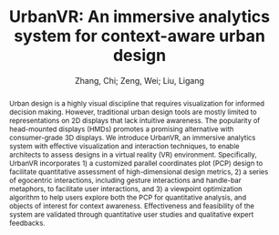 ---
layout: technique
title: "UrbanVR: An immersive analytics system for context-aware urban design"
classifications:
    system_type: "True"
    technique: "False"
    design_study: "False"
    evaluation: "False"
    data: "False"
    analysis: "False"
    generation: "False"
    curation_and_transformation: "False"
    management: "False"
    modeling: "False"
    urban_analysis: "True"
    visualization: "True"
    sunlight_access: "True"
    wind_ventilation: "False"
    view_impact: "True"
    energy: "False"
    damage_and_disaster_management: "False"
    climate: "False"
    sound: "False"
    property_cadastre: "False"
    others: "False"
    lookup: "False"
    browse: "True"
    locate: "False"
    explore: "True"
    identify: "True"
    compare: "True"
    summarize: "False"
    distribution: "False"
    trends: "False"
    outliers: "False"
    extremes: "False"
    features: "True"
    target_discovery: "True"
    target_access: "False"
    spatial_relation: "True"
    buildings: "True"
    streets: "True"
    nature: "False"
    uniform_discretization: "False"
    structural_subdivision: "False"
    univariate: "False"
    multivariate: "True"
    volumetric: "False"
    temporal: "False"
    sensing: "False"
    statistical: "False"
    simulation_based: "True"
    learning_based: "False"
    surveyed: "False"
    site: "False"
    block: "True"
    multi_block: "True"
    city: "False"
    va_wo_model: "False"
    post_model: "True"
    model_integrated: "True"
    assisted_models: "False"
    overlay: "False"
    embedded: "False"
    linked: "True"
    temporal_jx: "False"
    spatial_jx: "False"
    filter: "True"
    aggregate: "False"
    embed: "False"
    glyphs: "False"
    bar_charts: "False"
    scatterplots: "False"
    matrix: "False"
    parallel_coordinates: "True"
    map_2d: "False"
    map_3d: "True"
    walking: "False"
    steering: "False"
    selection_based: "True"
    manipulation_based: "True"
    distortion: "False"
    ghosting: "False"
    culling: "False"
    birds_view: "False"
    multi_view: "False"
    assisted_steering: "True"
    other: "False"
    vr_cave: "True"
    ar: "False"
    desktop: "False"
    mobile: "False"
    case_study: "False"
    user_study: "True"
    statistical_evaluation: "False"
    expert_interviews: "True"
key: "IFD8XMA2"
item_type: "journalArticle"
publication_year: "2021"
author: "Zhang, Chi; Zeng, Wei; Liu, Ligang"
publication_title: "Computers & Graphics"
isbn: "nan"
issn: "00978493"
doi: "10.1016/j.cag.2021.07.006"
url_paper: "https://linkinghub.elsevier.com/retrieve/pii/S0097849321001370"
abstract_note: "nan"
date_added: "2023-01-30 00:36:27"
date_modified: "2023-01-30 00:36:27"
access_date: "2023-01-30 00:36:27"
pages: "128-138"
num_pages: "nan"
issue: "nan"
volume: "99.0"
number_of_volumes: "nan"
journal_abbreviation: "Computers & Graphics"
short_title: "UrbanVR"
series: "nan"
series_number: "nan"
series_text: "nan"
series_title: "nan"
publisher: "nan"
place: "nan"
language: "en"
rights: "nan"
type: "nan"
archive: "nan"
archive_location: "nan"
library_catalog: "DOI.org (Crossref)"
call_number: "nan"
extra: "nan"
notes: "nan"
link_attachments: "nan"
manual_tags: "nan"
automatic_tags: "nan"
editor: "nan"
series_editor: "nan"
translator: "nan"
contributor: "nan"
attorney_agent: "nan"
book_author: "nan"
cast_member: "nan"
commenter: "nan"
composer: "nan"
cosponsor: "nan"
counsel: "nan"
interviewer: "nan"
producer: "nan"
recipient: "nan"
reviewed_author: "nan"
scriptwriter: "nan"
words_by: "nan"
guest: "nan"
number: "nan"
edition: "nan"
running_time: "nan"
scale: "nan"
medium: "nan"
artwork_size: "nan"
filing_date: "nan"
application_number: "nan"
assignee: "nan"
issuing_authority: "nan"
country: "nan"
meeting_name: "nan"
conference_name: "nan"
court: "nan"
references: "nan"
reporter: "nan"
legal_status: "nan"
priority_numbers: "nan"
programming_language: "nan"
version: "nan"
system: "nan"
code: "nan"
code_number: "nan"
section: "nan"
session: "nan"
committee: "nan"
history: "nan"
legislative_body: "nan"
abstract: "Urban design is a highly visual discipline that requires visualization for informed decision making. However, traditional urban design tools are mostly limited to representations on 2D displays that lack intuitive awareness. The popularity of head-mounted displays (HMDs) promotes a promising alternative with consumer-grade 3D displays. We introduce UrbanVR, an immersive analytics system with effective visualization and interaction techniques, to enable architects to assess designs in a virtual reality (VR) environment. Specifically, UrbanVR incorporates 1) a customized parallel coordinates plot (PCP) design to facilitate quantitative assessment of high-dimensional design metrics, 2) a series of egocentric interactions, including gesture interactions and handle-bar metaphors, to facilitate user interactions, and 3) a viewpoint optimization algorithm to help users explore both the PCP for quantitative analysis, and objects of interest for context awareness. Effectiveness and feasibility of the system are validated through quantitative user studies and qualitative expert feedbacks."
---